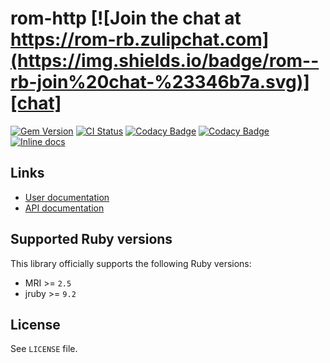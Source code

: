 [gem]: https://rubygems.org/gems/rom-http
[actions]: https://github.com/rom-rb/rom-http/actions
[codacy]: https://www.codacy.com/gh/rom-rb/rom-http
[chat]: https://rom-rb.zulipchat.com
[inchpages]: http://inch-ci.org/github/rom-rb/rom-http

# rom-http [![Join the chat at https://rom-rb.zulipchat.com](https://img.shields.io/badge/rom--rb-join%20chat-%23346b7a.svg)][chat]

[![Gem Version](https://badge.fury.io/rb/rom-http.svg)][gem]
[![CI Status](https://github.com/rom-rb/rom-http/workflows/ci/badge.svg)][actions]
[![Codacy Badge](https://api.codacy.com/project/badge/Grade/d37d66bb711d4aeebf5e1c1650aee261)][codacy]
[![Codacy Badge](https://api.codacy.com/project/badge/Coverage/d37d66bb711d4aeebf5e1c1650aee261)][codacy]
[![Inline docs](http://inch-ci.org/github/rom-rb/rom-http.svg?branch=master)][inchpages]

## Links

* [User documentation](http://rom-rb.org/learn/http)
* [API documentation](http://rubydoc.info/gems/rom-http)

## Supported Ruby versions

This library officially supports the following Ruby versions:

* MRI >= `2.5`
* jruby >= `9.2`

## License

See `LICENSE` file.
